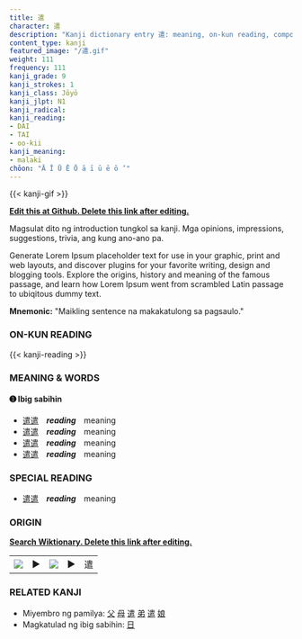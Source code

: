 ```yaml
---
title: 遣
character: 遣
description: "Kanji dictionary entry 遣: meaning, on-kun reading, compounds, origin, related kanji"
content_type: kanji
featured_image: "/遣.gif"
weight: 111
frequency: 111
kanji_grade: 9
kanji_strokes: 1
kanji_class: Jōyō
kanji_jlpt: N1
kanji_radical: 
kanji_reading: 
- DAI
- TAI
- oo-kii
kanji_meaning:
- malaki
chōon: "Ā Ī Ū Ē Ō ā ī ū ē ō ’"
---
```

[//]: # (Don't edit the line below. Kanji animated GIF code is automatically generated.)
{{< kanji-gif >}}

[//]: # (Edit below this line.)

**[Edit this at Github. Delete this link after editing.](https://github.com/tim0g/tim/tree/main/content/kanji/遣/index.md)**

Magsulat dito ng introduction tungkol sa kanji. Mga opinions, impressions, suggestions, trivia, ang kung ano-ano pa.

Generate Lorem Ipsum placeholder text for use in your graphic, print and web layouts, and discover plugins for your favorite writing, design and blogging tools. Explore the origins, history and meaning of the famous passage, and learn how Lorem Ipsum went from scrambled Latin passage to ubiqitous dummy text.
 
**Mnemonic:** "Maikling sentence na makakatulong sa pagsaulo."

### ON-KUN READING

[//]: # (Don't edit the line below. ON-KUN READING code is automatically generated.)
{{< kanji-reading >}}

### MEANING & WORDS

#### ➊ **Ibig sabihin**
  - [遣](../遣)[遣](../遣)　***reading***　meaning
  - [遣](../遣)[遣](../遣)　***reading***　meaning
  - [遣](../遣)[遣](../遣)　***reading***　meaning
  - [遣](../遣)[遣](../遣)　***reading***　meaning

### SPECIAL READING
  - [遣](../遣)[遣](../遣)　***reading***　meaning

### ORIGIN

**[Search Wiktionary. Delete this link after editing.](https://wiktionary.org/wiki/遣)**
<table class="kanji-table"><tr><td>
<img src="60px-遣-bronze.svg.png">
</td><td>▶</td><td>
<img src="60px-遣-oracle.svg.png">
</td><td>▶</td>
<td class="kanji-origin">遣</td>
</tr></table>

### RELATED KANJI
- Miyembro ng pamilya: [父](../父) [母](../母) [遣](../遣) [弟](../弟) [遣](../遣) [娘](../娘)
- Magkatulad ng ibig sabihin: [日](../日)
